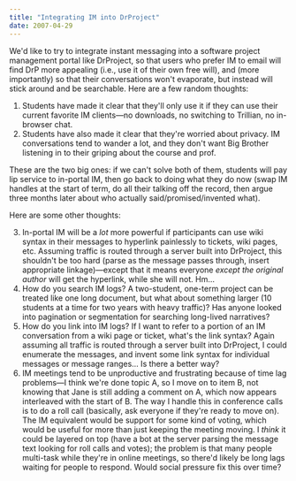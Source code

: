 ```yaml
---
title: "Integrating IM into DrProject"
date: 2007-04-29
---
```

We'd like to try to integrate instant messaging into a software project management portal like DrProject, so that users who prefer IM to email will find DrP more appealing (i.e., use it of their own free will), and (more importantly) so that their conversations won't evaporate, but instead will stick around and be searchable.  Here are a few random thoughts:
<ol>
  <li>Students have made it clear that they'll only use it if they can use their current favorite IM clients—no downloads, no switching to Trillian, no in-browser chat.</li>
  <li>Students have also made it clear that they're worried about privacy.  IM conversations tend to wander a lot, and they don't want Big Brother listening in to their griping about the course and prof.</li>
</ol>
These are the two big ones: if we can't solve both of them, students will pay lip service to in-portal IM, then go back to doing what they do now (swap IM handles at the start of term, do all their talking off the record, then argue three months later about who actually said/promised/invented what).

Here are some other thoughts:
<ol start="3">
  <li>In-portal IM will be a <em>lot</em> more powerful if participants can use wiki syntax in their messages to hyperlink painlessly to tickets, wiki pages, etc.  Assuming traffic is routed through a server built into DrProject, this shouldn't be too hard (parse as the message passes through, insert appropriate linkage)—except that it means everyone <em>except the original author</em> will get the hyperlink, while she will not.  Hm…</li>
  <li>How do you search IM logs?  A two-student, one-term project can be treated like one long document, but what about something larger (10 students at a time for two years with heavy traffic)?  Has anyone looked into pagination or segmentation for searching long-lived narratives?</li>
  <li>How do you link into IM logs?  If I want to refer to a portion of an IM conversation from a wiki page or ticket, what's the link syntax? Again assuming all traffic is routed through a server built into DrProject, I could enumerate the messages, and invent some link syntax for individual messages or message ranges…  Is there a better way?</li>
  <li>IM meetings tend to be unproductive and frustrating because of time lag problems—I think we're done topic A, so I move on to item B, not knowing that Jane is still adding a comment on A, which now appears interleaved with the start of B.  The way I handle this in conference calls is to do a roll call (basically, ask everyone if they're ready to move on).  The IM equivalent would be support for some kind of voting, which would be useful for more than just keeping the meeting moving.  I <em>think</em> it could be layered on top (have a bot at the server parsing the message text looking for roll calls and votes); the problem is that many people multi-task while they're in online meetings, so there'd likely be long lags waiting for people to respond.  Would social pressure fix this over time?</li>
</ol>
